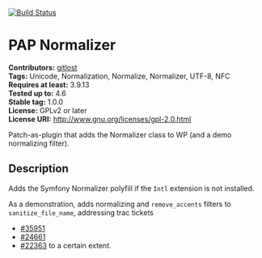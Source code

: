 [![Build Status](https://travis-ci.org/gitlost/pap-normalizer.png?branch=master)](https://travis-ci.org/gitlost/pap-normalizer)
# PAP Normalizer #
**Contributors:** [gitlost](https://profiles.wordpress.org/gitlost)  
**Tags:** Unicode, Normalization, Normalize, Normalizer, UTF-8, NFC  
**Requires at least:** 3.9.13  
**Tested up to:** 4.6  
**Stable tag:** 1.0.0  
**License:** GPLv2 or later  
**License URI:** http://www.gnu.org/licenses/gpl-2.0.html  

Patch-as-plugin that adds the Normalizer class to WP (and a demo normalizing filter).

## Description ##

Adds the Symfony Normalizer polyfill if the `Intl` extension is not installed.

As a demonstration, adds normalizing and `remove_accents` filters to `sanitize_file_name`, addressing trac tickets

* [#35951](https://core.trac.wordpress.org/ticket/35951)
* [#24661](https://core.trac.wordpress.org/ticket/24661)
* [#22363](https://core.trac.wordpress.org/ticket/22363) to a certain extent.
